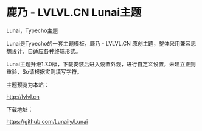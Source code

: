 # 鹿乃 - LVLVL.CN  Lunai主题

Lunai，Typecho主题

Lunai是Typecho的一套主题模板，鹿乃 - LVLVL.CN 原创主题，整体采用兼容思想设计，自适应各种终端形式。

Lunai主题升级1.7.0版，下载安装后进入设置外观，进行自定义设置，未建立正则重验，So请根据实则填写字符。

主题预览为本站：

http://lvlvl.cn

下载地址：

https://github.com/Lunaiiy/Lunai

